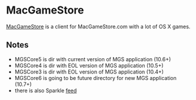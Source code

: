 # MacGameStore

[MacGameStore](http://www.macgamestore.com) is a client for MacGameStore.com with a lot of OS X games.

## Notes

- MGSCore5 is dir with current version of MGS application (10.6+)
- MGSCore4 is dir with EOL version of MGS application (10.5+)
- MGSCore3 is dir with EOL version of MGS application (10.4+)
- MGSCore6 is going to be future directory for new MGS application (10.7+)
- there is also Sparkle [feed](https://www.macgamestore.com/api_clientapp/clientupdates/public/update.xml)